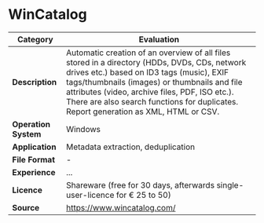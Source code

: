 # WinCatalog

| Category | Evaluation |
| --- | --- |
| **Description**  | Automatic creation of an overview of all files stored in a directory (HDDs, DVDs, CDs, network drives etc.) based on ID3 tags (music), EXIF tags/thumbnails (images) or thumbnails and file attributes (video, archive files, PDF, ISO etc.). There are also search functions for duplicates. Report generation as XML, HTML or CSV. |
| **Operation System**  | Windows  |
| **Application**  | Metadata extraction, deduplication |
| **File Format** | - |
| **Experience** | ... |
| **Licence** | Shareware (free for 30 days, afterwards single-user-licence for € 25 to 50) |
| **Source** | https://www.wincatalog.com/ |
